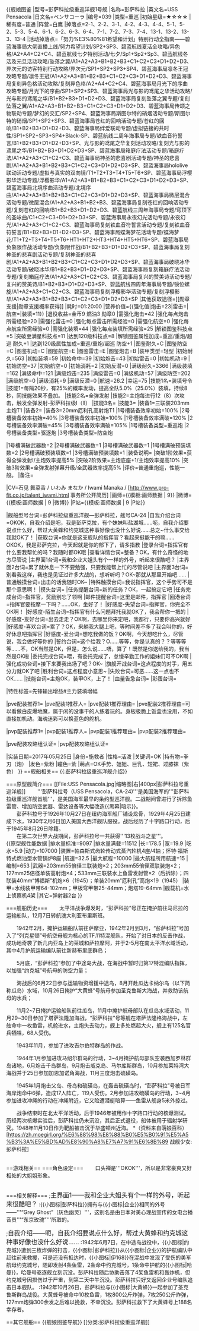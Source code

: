 {{舰娘图鉴
|型号=彭萨科拉级重巡洋舰1号舰
|名称=彭萨科拉
|英文名=USS Pensacola
|日文名=ペンサコーラ
|编号=039
|类型=重巡
|初始星级=★☆☆☆
|稀有度=普通
|阵营=白鹰
|掉落点=2-1、2-2、3-1、4-2、4-3、4-4、5-1、5-2、5-3、5-4、6-1、6-2、6-3、6-4、7-1、7-2、7-3、7-4、13-1、13-2、13-3、13-4
|活动掉落点=「努力%E3%80%81希望和计划」特别行动全指南——碧蓝海事局大佬直播上线/努力希望计划/SP2+SP3、碧蓝航线夏活全攻略/异色格/A2+A4+C2+C4、碧蓝航线七夕特别活动/七夕/Sp1+Sp2+Sp3、碧蓝航线冬活及元旦活动攻略/坠落之翼/A1+A2+A3+B1+B2+B3+C1+C2+C3+D1+D2+D3、异次元的访客特别行动攻略/异次元/SP1+SP2+SP3+SP4、碧蓝海事局凛冬王冠攻略专题/凛冬王冠/A1+A2+A3+B1+B2+B3+C1+C2+C3+D1+D2+D3、碧蓝海事局复刻异色格活动攻略/复刻异色格/A2+A4+C2+C4、碧蓝海事局月光下的序曲攻略专题/月光下的序曲/SP1+SP2+SP3、碧蓝海事局光与影的鸢尾之华活动攻略/光与影的鸢尾之华/B1+B2+B3+D1+D2+D3、碧蓝海事局复刻坠落之翼专题/复刻坠落之翼/A1+A2+A3+B1+B2+B3+C1+C2+C3+D1+D2+D3、碧蓝海事局传颂之物联动专题/梦幻的交汇/SP2+SP4、碧蓝海事局斯图尔特的硝烟活动专题/斯图尔特的硝烟/SP1+SP2+SP3、碧蓝海事局苍红的回响活动专题/苍红的回响/B1+B2+B3+D1+D2+D3、碧蓝海事局绊爱联动专题/虚拟链接的共时性/SP1+SP2+SP3+SP4+Black-SP、碧蓝航线二周年海事局专题/铁血音符誓言/B1+B2+B3+D1+D2+D3+SP、光与影的鸢尾之华复刻活动攻略/复刻光与影的鸢尾之华/B1+B2+B3+D1+D2+D3+SP、碧蓝海事局箱庭疗法活动专题/箱庭疗法/A1+A2+A3+C1+C2+C3、碧蓝海事局神圣的悲喜剧活动专题/神圣的悲喜剧/A1+A2+A3+B1+B2+B3+C1+C2+C3+D1+D2+D3+SP、碧蓝海事局hololive联动活动专题/虚拟与真实的双向镜/T1+T2+T3+T4+T5+T6+SP、碧蓝海事局浮樱影华活动专题/浮樱影华/A1+A2+A3+B1+B2+B3+C1+C2+C3+D1+D2+D3+SP、碧蓝海事局北境序曲活动专题/北境序曲/A1+A2+A3+B1+B2+B3+C1+C2+C3+D1+D2+D3+SP、碧蓝海事局微层混合活动专题/微层混合/A1+A2+A3+B1+B2+B3、碧蓝海事局复刻苍红的回响活动专题/复刻苍红的回响/B1+B2+B3+D1+D2+D3、碧蓝航线三周年海事局专题/穹顶下的圣咏曲/C1+C2+C3+D1+D2+D3+SP、碧蓝海事局永夜幻光活动专题/永夜幻光/A1+A2+A3+C1+C2+C3、碧蓝海事局复刻铁血音符誓言活动专题/复刻铁血音符誓言/B1+B2+B3+D1+D2+D3+SP、碧蓝海事局蝶海梦花活动专题/蝶海梦花/T1+T2+T3+T4+T5+T6+HT1+HT2+HT3+HT4+HT5+HT6+SP、碧蓝海事局负象限作战活动专题/负象限作战/B1+B2+B3+D1+D2+D3+SP、碧蓝海事局复刻神圣的悲喜剧活动专题/复刻神圣的悲喜剧/A1+A2+A3+B1+B2+B3+C1+C2+C3+D1+D2+D3+SP、碧蓝海事局破晓冰华活动专题/破晓冰华/B1+B2+B3+D1+D2+D3+SP、碧蓝海事局复刻箱庭疗法活动专题/复刻箱庭疗法/A1+A2+A3+C1+C2+C3、碧蓝海事局复兴的赞美诗活动专题/复兴的赞美诗/B1+B2+B3+D1+D2+D3+SP、碧蓝航线四周年海事局专题/镜位螺旋/A1+A2+A3+C1+C2+C3、碧蓝海事局复刻浮樱影华活动专题/复刻浮樱影华/A1+A2+A3+B1+B2+B3+C1+C2+C3+D1+D2+D3+SP
|其他获取途径=[[勋章支援|勋章支援概率获得]]
|耗时=01:20:00
|营养价值={{强化值|炮击=23|雷击=|航空=|装填=11}}
|退役收益=金币9 燃油3 勋章0
|需强化炮击=42
|强化每点炮击所需经验=20
|需强化雷击=0
|强化每点雷击所需经验=0
|需强化航空=0
|强化每点航空所需经验=0
|需强化装填=44
|强化每点装填所需经验=25
|解锁图鉴科技点=5
|突破至满星科技点=11
|达到120级科技点=8
|解锁图鉴属性加成=重巡/重炮/超巡 耐久+1
|达到120级属性加成=重巡/重炮/超巡 防空+1
|图鉴耐久=C
|图鉴防空=C
|图鉴机动=C
|图鉴航空=E
|图鉴雷击=E
|图鉴炮击=B
|装甲类型=轻型
|初始耐久=563
|初始装填=59
|初始命中=39
|初始炮击=43
|初始雷击=0
|初始机动=9
|初始防空=37
|初始航空=0
|初始消耗=2
|初始反潜=0
|满级耐久=3366
|满级装填=162
|满级命中=121
|满级炮击=235
|满级雷击=0
|满级机动=57
|满级防空=202
|满级航空=0
|满级消耗=9
|满级反潜=0
|航速=26.2
|幸运=75
|技能1名=装填号令
|技能1=每隔20秒，有25%的概率发动，提高全队5.0%（25.0%）装填，持续8秒，同技能效果不叠加。
|技能2名=全弹发射
|技能2=主炮每进行12（8）次攻击，触发全弹发射-彭萨科拉级I（II）
|技能3名=
|技能3=
|装备1=三联装203mm主炮T1
|装备2=
|装备3=20mm厄利孔高射炮T1
|1号槽装备效率初始=100%
|2号槽装备效率初始=40%
|3号槽装备效率初始=100%
|1号槽装备效率满破=120%
|2号槽装备效率满破=45%
|3号槽装备效率满破=105%
|1号槽装备类型=重巡炮
|2号槽装备类型=驱逐炮
|3号槽装备类型=防空炮
<!--鱼雷底座数不代表武器数，不了解的请勿修改数据。-->
|1号槽满破武器数=2
|2号槽满破武器数=1
|3号槽满破武器数=1
|1号槽满破预装填数=2
|2号槽满破预装填数=1
|3号槽满破预装填数=1
|装备说明=
|突破1阶效果=获得全弹发射I/主炮效率提高5%
|突破2阶效果=主炮底座+1/主炮效率提高10%
|突破3阶效果=全弹发射弹幕升级/全武器效率提高5%
|评价=普通重炮巡，性能一般。
|备注=

|CV=石见 舞菜香 / いわみ まなか / Iwami Manaka / [http://www.pro-fit.co.jp/talent_iwami.html 事务所公开简历]
|画师={{模板:画师数据 | 9}}
|微博={{模板:画师数据 | 9 |微博}}
|P站={{模板:画师数据 | 9 |P站}}

|舰船型号台词=彭萨科拉级重巡洋舰—彭萨科拉，舷号CA-24
|自我介绍台词=OKOK，自我介绍是吧，我是彭萨克拉，有个妹妹叫盐湖城……呃，自我介绍要说点什么好，帮过大黄蜂和约克城这种事好像也没什么好说……总之~什么事交给我就OK了！
|获取台词=你就是这支舰队的指挥官？看起来挺能干的嘛……OKOK，我是彭萨克拉，今天起就是你的部下了，请多指教
|登录台词=指挥官有什么要我帮忙的吗？我随时都OK哦
|查看详情台词=整备？OK，有什么奇怪的地方尽管说
|主界面1台词=我和企业大姐头有个一样的外号，听起来很酷吧？
|主界面2台词=累了就休息一下不要勉强，只要我能帮上忙的尽管说吧
|主界面3台词=别看我这样，我也是见证过许多大战的，想听听吗？OK~那就从那里开始吧……
|普通触摸台词=出击的话我随时OK~
|特殊触摸台词=我说指挥官，这个手势可不是那个意思啊！
|摸头台词=
|任务提醒台词=新的任务？OK，一起搞定它吧
|任务完成台词=指挥官，奖励别忘了领啊
|邮件提醒台词=这里是邮件，指挥官
|回港台词=指挥官要按摩一下吗？……OK，坐好了！
|好感度-失望台词=指挥官，你完全不OK啊！
|好感度-陌生台词=指挥官有什么问题拜托我就OK了，我会帮你一把的
|好感度-友好台词=出去走走？OK啊，去哪里你来定吧，我都行，只要你高兴就好
|好感度-喜欢台词=累了？OK，来躺我大腿上吧，等时间差不多了我会叫你的，好好休息吧指挥官
|好感度-爱台词=想吃我做的饭？OK啊，今天想吃什么，尽管说，我会做好等你的
|誓约台词=这个给我？O……等等，你是认真的？？等等等等……不，OK当然是OK，但是，怎么说……唔，算了！既然是你送给我的，我当然是OK啦
|委托完成台词=喂，有委托完成了，怠慢辛勤工作的姐妹们可不OK啊
|强化成功台词=接下来要我出场了吧？OK~
|旗舰开战台词=这点程度的对手，用五分力就OK了吧
|胜利台词=这点程度小意思~
|失败台词=可恶……这一点也不OK……
|技能台词=主炮OK，装甲OK，上了！
|血量告急台词=
|彩蛋台词=

|特性标签=先锋输出增益#主力装填增幅

|pve配装推荐1=
|pve配装1推荐人=
|pve配装1推荐理由=
|pve配装2推荐理由=可以看做白皮爆地魔，属于闲的没事干的人练着玩的。身板极脆上饭盒也没用，不如直接加机动。海魂迷彩可以换蓝色的舵机。

|pvp配装推荐1=
|pvp配装1推荐人=
|pvp配装1推荐理由=
|pvp配装2推荐理由=

|pve配装攻略组认证=
|pvp配装攻略组认证=

|实装日期=2017年05月25日
|身份=施救者
|性格=活泼
|关键词=OK
|持有物=拳刃（炮）
|发色=紫粉
|瞳色=紫
|萌点=OK手势、姐姐、巨乳、短裙、过膝袜（紫色）
}}
==舰船相关==
{{:彭萨科拉级重巡洋舰介绍}}


===原型舰简介===
[[File:USS Pensacola.jpg|缩略图|右|400px|彭萨科拉号重巡洋舰]]
　　'''彭萨科拉号（USS Pensacola，CA-24)'''是美国海军的'''彭萨科拉级重巡洋舰首舰'''，是美国海军最早的条约型巡洋舰。二战期间曾进行了拆除鱼雷管、增加防空武器、雷达设备等大幅改造{{黑幕|暗示}}。<br>
　　彭萨科拉号于1926年10月27日在纽约海军船厂铺设龙骨，1929年4月25日建成下水，1930年2月6日加入美国大西洋舰队服役。战后经历了十字路口行动，后于1945年8月26日除籍。<br>
　　在第二次世界大战期间，彭萨科拉号一共获得'''13枚战斗之星'''。<br>
{{原型舰性能数据
|排水量标准=9097
|排水量满载=11512
|长=178.5
|宽=19.9
|吃水=5.9
|动力=107000
|装置=帕森斯式齿轮传动式蒸汽轮机4座/4轴；怀特·福斯特式燃油型水管锅炉8座
|航速=32.5
|最大航程=10000
|最大航程所用航速=15
|编制=653
|武器=203mm55倍径三联装炮×2；203mm55倍径双联装炮×2；127mm25倍径单装高射炮×4；533mm三联装水上鱼雷发射管×2（后拆除）；四联装40mm“博福斯”机炮×6（1945）；单装20mm“厄利孔”高炮×19（1945）
|装甲=水线装甲带64-102mm；甲板穹甲带25-44mm；炮塔19-64mm
|舰载机=水上侦察机4架
|其它=弹射器2台
}}

===舰船历史===
　　太平洋战争爆发时，“彭萨科拉”号正在掩护前往马尼拉的运输船队，12月7日转航澳大利亚布里斯班。

　　1942年2月，掩护运输船队前往萨摩亚，1942年2月到3月，“彭萨科拉”号加入了“列克星顿”号航空母舰为核心的TF.11特混舰队，开始了对日本的反击作战，成功地奇袭了新几内亚岛上的莱城和萨拉摩阿，并于2-5月在南太平洋水域活动，其中4月护航运输编队前往新赫布里底群岛；

　　5月底，“彭萨科拉”参加了中途岛大战，在海战中暂时归第17特混编队指挥，以加强“约克城”号航母的防空力量；

　　海战后的6月22日参与运输物资增援中途岛，8月开赴瓜达卡纳尔岛（以下简称瓜岛）水域，10月26日掩护“大黄蜂”号航母参加圣克鲁斯大海战，并救助该航母的水兵；

　　11月2~7日掩护运输船队前往瓜岛，11月中掩护航母部队在瓜岛水域活动，11月29~30日参加了塔萨法隆加海战，“彭萨科拉”号等舰在塔萨法隆格海战中，左舷命中一枚鱼雷，机舱进水，主炮失去动力，舰上多处燃起大火，舰上有125名官兵牺牲，68人受伤。

　　1943年11月，参加了进攻吉尔伯特群岛的作战。

　　1944年1月参加进攻马绍尔群岛的行动，3~4月掩护航母部队空袭西加罗林群岛诸地，6月炮击千岛群岛，9月炮击威克岛、马尔库斯群岛，10月参加莱特湾大海战并于25日参加加恩加诺角海战，11月三度炮击硫磺岛。

　　1945年1月炮击父岛、母岛和硫磺岛，在轰击硫磺岛时，“彭萨科拉”号被日军海岸炮命中6弹，造成17人阵亡，119人受伤。2月参加进攻硫磺岛的行动，3~4月参加进攻冲绳的行动在冲绳附近，它又险遭潜艇暗算——鱼雷从舰身5米外掠过。

　　战争结束时在北太平洋活动，后于1946年被用作十字路口行动的核爆测试。历经两次核爆实验后，彭萨科拉仍未沉没，其后正式退役，船体被用于辐射学研究。1948年11月10日作为靶船被击沉于华盛顿州近海。
*（资料来自萌娘百科）<ref>[https://zh.moegirl.org/%E6%88%98%E8%88%B0%E5%B0%91%E5%A5%B3%3A%E5%BD%AD%E8%90%A8%E7%A7%91%E6%8B%89 战舰少女:彭萨科拉]</ref><br><br>

==游戏相关==
===角色设定===
　　口头禅是'''OKOK'''，所以是非常豪爽又好相处的大姐姐形象。<br><br>

===相关解释===
;<big>主界面1——我和企业大姐头有个一样的外号，听起来很酷吧？</big>
:{{小图标|彭萨科拉}}拥有与{{小图标|企业}}相同的外号——'''“Grey Ghost”（灰色幽灵）'''，这别名是由日本对美心理战宣传的女电台播音员'''“东京玫瑰”'''所取的。

;<big>自我介绍——呃，自我介绍要说点什么好，帮过大黄蜂和约克城这种事好像也没什么好说……</big>
:1942年6月7日，在中途岛战役中，{{小图标|约克城}}遭到三枚炸弹的打击，{{小图标|彭萨科拉}}从{{小图标|企业}}的护航编队中赶往前来救援，可是还没有抵达时，{{小图标|伊168}}在混战中发现了受伤的美军航母约克城号，随即发射4条鱼雷，2条命中约克城号，1条命中护航的{{小图标|哈曼}}，哈曼号驱逐舰立刻沉没。彭萨科拉随后协助击落了4架鱼雷机和轰炸机，但约克城号因损伤过于严重，到第二天中午沉没。彭萨科拉只好又返回企业号编队追击日本舰队。
:1942年10月26日，彭萨科拉与{{小图标|大黄蜂}}一起参加了圣克鲁斯群岛战役。大黄蜂号被命中10枚鱼雷，1枚800公斤炸弹，7枚250公斤炸弹，127mm炮弹300余发之后难以挽救，不幸沉没。彭萨科拉救下了大黄蜂号上188名幸存者。

==其它舰船==
{{舰娘图鉴导航}}
[[分类:彭萨科拉级重巡洋舰]]